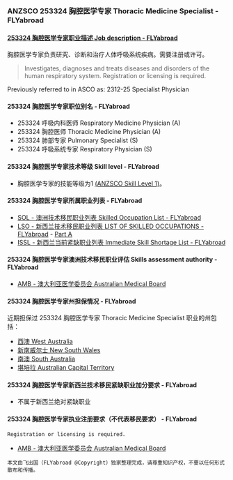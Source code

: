 ### ANZSCO 253324 胸腔医学专家 Thoracic Medicine Specialist - FLYabroad ###

####  [253324 胸腔医学专家职业描述 Job description - FLYabroad](http://www.flyabroadvisa.com/anzsco/2533.html#253324)

胸腔医学专家负责研究、诊断和治疗人体呼吸系统疾病。需要注册或许可。

> Investigates, diagnoses and treats diseases and disorders of the human respiratory system. Registration or licensing is required.

Previously referred to in ASCO as:
2312-25 Specialist Physician

#### 253324 胸腔医学专家职位别名 - FLYabroad
 
- 253324	 呼吸内科医师 Respiratory Medicine Physician (A)
- 253324 胸腔医师 Thoracic Medicine Physician (A)
- 253324 肺部专家 Pulmonary Specialist (S)
- 253324 呼吸系统专家 Respiratory Physician (S)

#### 253324 胸腔医学专家技术等级 Skill level - FLYabroad

- 胸腔医学专家的技能等级为1 [(ANZSCO Skill Level 1)](http://www.flyabroadvisa.com/anzsco/)。

#### 253324 胸腔医学专家所属职业列表 - FLYabroad

- [SOL - 澳洲技术移民职业列表 Skilled Occupation List - FLYabroad](http://www.flyabroadvisa.com/sol/)
- [LSO - 新西兰技术移民职业列表 LIST OF SKILLED OCCUPATIONS - FLYabroad](http://nz.flyabroadvisa.com/lso/) - [Part A](parta)
- [ISSL - 新西兰当前紧缺职业列表 Immediate Skill Shortage List - FLYabroad](http://nz.flyabroadvisa.com/work-residence/issl.html)

#### 253324 胸腔医学专家澳洲技术移民职业评估 Skills assessment authority - FLYabroad

- [AMB - 澳大利亚医学委员会 Australian Medical Board](http://www.medicalboard.gov.au/)

#### 253324 胸腔医学专家州担保情况 - FLYabroad

近期担保过 253324 胸腔医学专家 Thoracic Medicine Specialist 职业的州包括：

- [西澳 West Australia](http://www.flyabroadvisa.com/zdb/wa.html)
- [新南威尔士 New South Wales](http://www.flyabroadvisa.com/zdb/nsw.html)
- [南澳 South Australia](http://www.flyabroadvisa.com/zdb/sa.html)
- [堪培拉 Australian Capital Territory](http://www.flyabroadvisa.com/zdb/act.html)

#### 253324 胸腔医学专家新西兰技术移民紧缺职业加分要求 - FLYabroad

- 不属于新西兰绝对紧缺职业 

#### 253324 胸腔医学专家执业注册要求（不代表移民要求） - FLYabroad

    Registration or licensing is required.

- [AMB - 澳大利亚医学委员会 Australian Medical Board](http://www.medicalboard.gov.au/)

`本文由飞出国（FLYabroad @Copyright）独家整理完成，请尊重知识产权，不要以任何形式散布和传播。`
